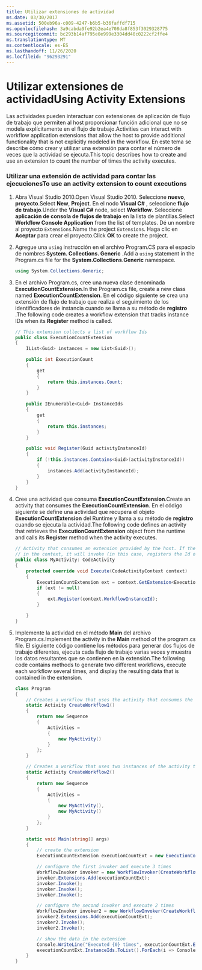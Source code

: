 ```yaml
---
title: Utilizar extensiones de actividad
ms.date: 03/30/2017
ms.assetid: 500eb96a-c009-4247-b6b5-b36faffdf715
ms.openlocfilehash: 3a9cabda9fe92b2ea4e708da8f853f3029328775
ms.sourcegitcommit: bc293b14af795e0e999e3304dd40c0222cf2ffe4
ms.translationtype: MT
ms.contentlocale: es-ES
ms.lasthandoff: 11/26/2020
ms.locfileid: "96293291"
---
```

# <a name="using-activity-extensions"></a><span data-ttu-id="9ce39-102">Utilizar extensiones de actividad</span><span class="sxs-lookup"><span data-stu-id="9ce39-102">Using Activity Extensions</span></span>

<span data-ttu-id="9ce39-103">Las actividades pueden interactuar con extensiones de aplicación de flujo de trabajo que permiten al host proporcionar función adicional que no se modela explícitamente en el flujo de trabajo.</span><span class="sxs-lookup"><span data-stu-id="9ce39-103">Activities can interact with workflow application extensions that allow the host to provide additional functionality that is not explicitly modeled in the workflow.</span></span>  <span data-ttu-id="9ce39-104">En este tema se describe cómo crear y utilizar una extensión para contar el número de veces que la actividad se ejecuta.</span><span class="sxs-lookup"><span data-stu-id="9ce39-104">This topic describes how to create and use an extension to count the number of times the activity executes.</span></span>

### <a name="to-use-an-activity-extension-to-count-executions"></a><span data-ttu-id="9ce39-105">Utilizar una extensión de actividad para contar las ejecuciones</span><span class="sxs-lookup"><span data-stu-id="9ce39-105">To use an activity extension to count executions</span></span>

1. <span data-ttu-id="9ce39-106">Abra Visual Studio 2010.</span><span class="sxs-lookup"><span data-stu-id="9ce39-106">Open Visual Studio 2010.</span></span> <span data-ttu-id="9ce39-107">Seleccione **nuevo**, **proyecto**.</span><span class="sxs-lookup"><span data-stu-id="9ce39-107">Select **New**, **Project**.</span></span> <span data-ttu-id="9ce39-108">En el nodo **Visual C#** , seleccione **flujo de trabajo**.</span><span class="sxs-lookup"><span data-stu-id="9ce39-108">Under the **Visual C#** node, select **Workflow**.</span></span>  <span data-ttu-id="9ce39-109">Seleccione **aplicación de consola de flujos de trabajo** en la lista de plantillas.</span><span class="sxs-lookup"><span data-stu-id="9ce39-109">Select **Workflow Console Application** from the list of templates.</span></span> <span data-ttu-id="9ce39-110">Dé un nombre al proyecto `Extensions`.</span><span class="sxs-lookup"><span data-stu-id="9ce39-110">Name the project `Extensions`.</span></span> <span data-ttu-id="9ce39-111">Haga clic en **Aceptar** para crear el proyecto.</span><span class="sxs-lookup"><span data-stu-id="9ce39-111">Click **OK** to create the project.</span></span>

2. <span data-ttu-id="9ce39-112">Agregue una `using` instrucción en el archivo Program.CS para el espacio de nombres **System. Collections. Generic** .</span><span class="sxs-lookup"><span data-stu-id="9ce39-112">Add a `using` statement in the Program.cs file for the **System.Collections.Generic** namespace.</span></span>

    ```csharp
    using System.Collections.Generic;
    ```

3. <span data-ttu-id="9ce39-113">En el archivo Program.cs, cree una nueva clase denominada **ExecutionCountExtension**.</span><span class="sxs-lookup"><span data-stu-id="9ce39-113">In the Program.cs file, create a new class named **ExecutionCountExtension**.</span></span> <span data-ttu-id="9ce39-114">En el código siguiente se crea una extensión de flujo de trabajo que realiza el seguimiento de los identificadores de instancia cuando se llama a su método de **registro** .</span><span class="sxs-lookup"><span data-stu-id="9ce39-114">The following code creates a workflow extension that tracks instance IDs when its **Register** method is called.</span></span>

    ```csharp
    // This extension collects a list of workflow Ids
    public class ExecutionCountExtension
    {
        IList<Guid> instances = new List<Guid>();

        public int ExecutionCount
        {
            get
            {
                return this.instances.Count;
            }
        }

        public IEnumerable<Guid> InstanceIds
        {
            get
            {
                return this.instances;
            }
        }

        public void Register(Guid activityInstanceId)
        {
            if (!this.instances.Contains<Guid>(activityInstanceId))
            {
                instances.Add(activityInstanceId);
            }
        }
    }
    ```

4. <span data-ttu-id="9ce39-115">Cree una actividad que consuma **ExecutionCountExtension**.</span><span class="sxs-lookup"><span data-stu-id="9ce39-115">Create an activity that consumes the **ExecutionCountExtension**.</span></span> <span data-ttu-id="9ce39-116">En el código siguiente se define una actividad que recupera el objeto **ExecutionCountExtension** del Runtime y llama a su método de **registro** cuando se ejecuta la actividad.</span><span class="sxs-lookup"><span data-stu-id="9ce39-116">The following code defines an activity that retrieves the **ExecutionCountExtension** object from the runtime and calls its **Register** method when the activity executes.</span></span>

    ```csharp
    // Activity that consumes an extension provided by the host. If the extension is available
    // in the context, it will invoke (in this case, registers the Id of the executing workflow)
    public class MyActivity: CodeActivity
    {
        protected override void Execute(CodeActivityContext context)
        {
            ExecutionCountExtension ext = context.GetExtension<ExecutionCountExtension>();
            if (ext != null)
            {
                ext.Register(context.WorkflowInstanceId);
            }

        }
    }
    ```

5. <span data-ttu-id="9ce39-117">Implemente la actividad en el método **Main** del archivo Program.cs.</span><span class="sxs-lookup"><span data-stu-id="9ce39-117">Implement the activity in the **Main** method of the program.cs file.</span></span> <span data-ttu-id="9ce39-118">El siguiente código contiene los métodos para generar dos flujos de trabajo diferentes, ejecuta cada flujo de trabajo varias veces y muestra los datos resultantes que se contienen en la extensión.</span><span class="sxs-lookup"><span data-stu-id="9ce39-118">The following code contains methods to generate two different workflows, execute each workflow several times, and display the resulting data that is contained in the extension.</span></span>

    ```csharp
    class Program
    {
        // Creates a workflow that uses the activity that consumes the extension
        static Activity CreateWorkflow1()
        {
            return new Sequence
            {
                Activities =
                {
                    new MyActivity()
                }
            };
        }

        // Creates a workflow that uses two instances of the activity that consumes the extension
        static Activity CreateWorkflow2()
        {
            return new Sequence
            {
                Activities =
                {
                    new MyActivity(),
                    new MyActivity()
                }
            };
        }

        static void Main(string[] args)
        {
            // create the extension
            ExecutionCountExtension executionCountExt = new ExecutionCountExtension();

            // configure the first invoker and execute 3 times
            WorkflowInvoker invoker = new WorkflowInvoker(CreateWorkflow1());
            invoker.Extensions.Add(executionCountExt);
            invoker.Invoke();
            invoker.Invoke();
            invoker.Invoke();

            // configure the second invoker and execute 2 times
            WorkflowInvoker invoker2 = new WorkflowInvoker(CreateWorkflow2());
            invoker2.Extensions.Add(executionCountExt);
            invoker2.Invoke();
            invoker2.Invoke();

            // show the data in the extension
            Console.WriteLine("Executed {0} times", executionCountExt.ExecutionCount);
            executionCountExt.InstanceIds.ToList().ForEach(i => Console.WriteLine("...{0}", i));
        }
    }
    ```

